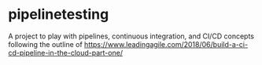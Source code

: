 # pipelinetesting
A project to play with pipelines, continuous integration, and CI/CD concepts following the outline of https://www.leadingagile.com/2018/06/build-a-ci-cd-pipeline-in-the-cloud-part-one/
